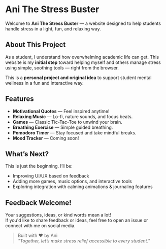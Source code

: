 # Ani The Stress Buster

Welcome to **Ani The Stress Buster** — a website designed to help students handle stress in a light, fun, and relaxing way. 

## About This Project

As a student, I understand how overwhelming academic life can get. This website is my **initial step** toward helping myself and others manage stress using simple, soothing tools — right from the browser.

 This is a **personal project and original idea** to support student mental wellness in a fun and interactive way.

##  Features

-  **Motivational Quotes** — Feel inspired anytime!
-  **Relaxing Music** — Lo-fi, nature sounds, and focus beats.
-  **Games** — Classic Tic-Tac-Toe to unwind your brain.
-  **Breathing Exercise** — Simple guided breathing.
-  **Pomodoro Timer** — Stay focused and take mindful breaks.
-  **Mood Tracker** — Coming soon!

##  What’s Next?

This is just the beginning. I’ll be:
- Improving UI/UX based on feedback 
- Adding more games, music options, and interactive tools 
- Exploring integration with calming animations & journaling features 

##  Feedback Welcome!

Your suggestions, ideas, or kind words mean a lot!  
If you'd like to share feedback or ideas, feel free to open an issue or connect with me on social media.

> Built with ❤️ by Ani  
> _"Together, let’s make stress relief accessible to every student."_
